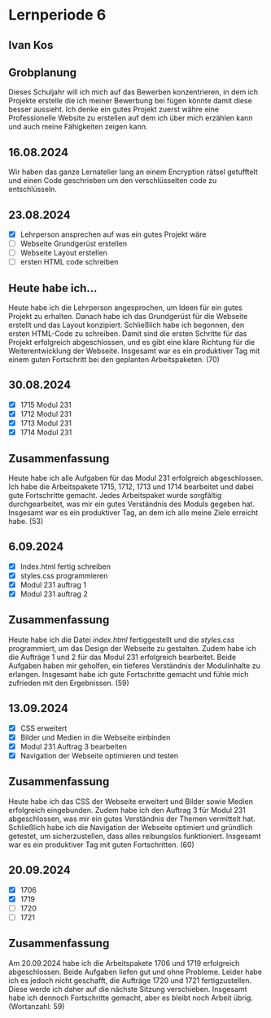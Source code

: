 # Lernperiode 6
## Ivan Kos

## Grobplanung
Dieses Schuljahr will ich mich auf das Bewerben konzentrieren, in dem ich Projekte erstelle die ich meiner Bewerbung bei fügen könnte damit diese besser aussieht. 
Ich denke ein gutes Projekt zuerst währe eine Professionelle Website zu erstellen auf dem ich über mich erzählen kann und auch meine Fähigkeiten zeigen kann.

## 16.08.2024
Wir haben das ganze Lernatelier lang an einem Encryption rätsel getufftelt und einen Code geschrieben um den verschlüsselten code zu entschlüsseln.

## 23.08.2024
- [X] Lehrperson ansprechen auf was ein gutes Projekt wäre
- [ ] Webseite Grundgerüst erstellen
- [ ] Webseite Layout erstellen
- [ ] ersten HTML code schreiben

## Heute habe ich...
Heute habe ich die Lehrperson angesprochen, um Ideen für ein gutes Projekt zu erhalten. Danach habe ich das Grundgerüst für die Webseite erstellt und das Layout konzipiert. Schließlich habe ich begonnen, den ersten HTML-Code zu schreiben. Damit sind die ersten Schritte für das Projekt erfolgreich abgeschlossen, und es gibt eine klare Richtung für die Weiterentwicklung der Webseite. Insgesamt war es ein produktiver Tag mit einem guten Fortschritt bei den geplanten Arbeitspaketen. (70)

## 30.08.2024
- [X] 1715 Modul 231
- [X] 1712 Modul 231 
- [X] 1713 Modul 231
- [X] 1714 Modul 231

## Zusammenfassung
Heute habe ich alle Aufgaben für das Modul 231 erfolgreich abgeschlossen. Ich habe die Arbeitspakete 1715, 1712, 1713 und 1714 bearbeitet und dabei gute Fortschritte gemacht. Jedes Arbeitspaket wurde sorgfältig durchgearbeitet, was mir ein gutes Verständnis des Moduls gegeben hat. Insgesamt war es ein produktiver Tag, an dem ich alle meine Ziele erreicht habe. (53)

## 6.09.2024
- [X] Index.html fertig schreiben
- [X] styles.css programmieren
- [X] Modul 231 auftrag 1
- [X] Modul 231 auftrag 2

## Zusammenfassung
Heute habe ich die Datei *index.html* fertiggestellt und die *styles.css* programmiert, um das Design der Webseite zu gestalten. Zudem habe ich die Aufträge 1 und 2 für das Modul 231 erfolgreich bearbeitet. Beide Aufgaben haben mir geholfen, ein tieferes Verständnis der Modulinhalte zu erlangen. Insgesamt habe ich gute Fortschritte gemacht und fühle mich zufrieden mit den Ergebnissen. (59)

## 13.09.2024
- [X] CSS erweitert
- [X] Bilder und Medien in die Webseite einbinden
- [X] Modul 231 Auftrag 3 bearbeiten
- [X] Navigation der Webseite optimieren und testen

## Zusammenfassung
Heute habe ich das CSS der Webseite erweitert und Bilder sowie Medien erfolgreich eingebunden. Zudem habe ich den Auftrag 3 für Modul 231 abgeschlossen, was mir ein gutes Verständnis der Themen vermittelt hat. Schließlich habe ich die Navigation der Webseite optimiert und gründlich getestet, um sicherzustellen, dass alles reibungslos funktioniert. Insgesamt war es ein produktiver Tag mit guten Fortschritten. (60)

## 20.09.2024
- [X] 1706
- [X] 1719
- [ ] 1720
- [ ] 1721

## Zusammenfassung
Am 20.09.2024 habe ich die Arbeitspakete 1706 und 1719 erfolgreich abgeschlossen. Beide Aufgaben liefen gut und ohne Probleme. Leider habe ich es jedoch nicht geschafft, die Aufträge 1720 und 1721 fertigzustellen. Diese werde ich daher auf die nächste Sitzung verschieben. Insgesamt habe ich dennoch Fortschritte gemacht, aber es bleibt noch Arbeit übrig. (Wortanzahl: 59)
